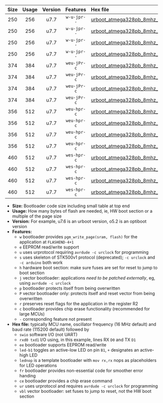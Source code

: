|Size|Usage|Version|Features|Hex file|
|:-:|:-:|:-:|:-:|:--|
|250|256|u7.7|`w-u-jpr--`|[urboot_atmega328pb_8mhz_230400bps_swio_rxb4_txb3_led+b5_ur_vbl.hex](https://raw.githubusercontent.com/stefanrueger/urboot.hex/main/mcus/atmega328pb/fcpu_8mhz/230400_bps/urboot_atmega328pb_8mhz_230400bps_swio_rxb4_txb3_led+b5_ur_vbl.hex)|
|250|256|u7.7|`w-u-jpr--`|[urboot_atmega328pb_8mhz_230400bps_swio_rxb4_txb3_lednop_ur_vbl.hex](https://raw.githubusercontent.com/stefanrueger/urboot.hex/main/mcus/atmega328pb/fcpu_8mhz/230400_bps/urboot_atmega328pb_8mhz_230400bps_swio_rxb4_txb3_lednop_ur_vbl.hex)|
|250|256|u7.7|`w-u-jpr--`|[urboot_atmega328pb_8mhz_230400bps_swio_rxd0_txd1_led+b5_ur_vbl.hex](https://raw.githubusercontent.com/stefanrueger/urboot.hex/main/mcus/atmega328pb/fcpu_8mhz/230400_bps/urboot_atmega328pb_8mhz_230400bps_swio_rxd0_txd1_led+b5_ur_vbl.hex)|
|250|256|u7.7|`w-u-jpr--`|[urboot_atmega328pb_8mhz_230400bps_swio_rxd0_txd1_lednop_ur_vbl.hex](https://raw.githubusercontent.com/stefanrueger/urboot.hex/main/mcus/atmega328pb/fcpu_8mhz/230400_bps/urboot_atmega328pb_8mhz_230400bps_swio_rxd0_txd1_lednop_ur_vbl.hex)|
|374|384|u7.7|`weu-jPr-c`|[urboot_atmega328pb_8mhz_230400bps_swio_rxb4_txb3_ee_led+b5_fr_ce_ur_vbl.hex](https://raw.githubusercontent.com/stefanrueger/urboot.hex/main/mcus/atmega328pb/fcpu_8mhz/230400_bps/urboot_atmega328pb_8mhz_230400bps_swio_rxb4_txb3_ee_led+b5_fr_ce_ur_vbl.hex)|
|374|384|u7.7|`weu-jPr-c`|[urboot_atmega328pb_8mhz_230400bps_swio_rxb4_txb3_ee_lednop_fr_ce_ur_vbl.hex](https://raw.githubusercontent.com/stefanrueger/urboot.hex/main/mcus/atmega328pb/fcpu_8mhz/230400_bps/urboot_atmega328pb_8mhz_230400bps_swio_rxb4_txb3_ee_lednop_fr_ce_ur_vbl.hex)|
|374|384|u7.7|`weu-jPr-c`|[urboot_atmega328pb_8mhz_230400bps_swio_rxd0_txd1_ee_led+b5_fr_ce_ur_vbl.hex](https://raw.githubusercontent.com/stefanrueger/urboot.hex/main/mcus/atmega328pb/fcpu_8mhz/230400_bps/urboot_atmega328pb_8mhz_230400bps_swio_rxd0_txd1_ee_led+b5_fr_ce_ur_vbl.hex)|
|374|384|u7.7|`weu-jPr-c`|[urboot_atmega328pb_8mhz_230400bps_swio_rxd0_txd1_ee_lednop_fr_ce_ur_vbl.hex](https://raw.githubusercontent.com/stefanrueger/urboot.hex/main/mcus/atmega328pb/fcpu_8mhz/230400_bps/urboot_atmega328pb_8mhz_230400bps_swio_rxd0_txd1_ee_lednop_fr_ce_ur_vbl.hex)|
|356|512|u7.7|`weu-hpr-c`|[urboot_atmega328pb_8mhz_230400bps_swio_rxb4_txb3_ee_led+b5_fr_ce_ur.hex](https://raw.githubusercontent.com/stefanrueger/urboot.hex/main/mcus/atmega328pb/fcpu_8mhz/230400_bps/urboot_atmega328pb_8mhz_230400bps_swio_rxb4_txb3_ee_led+b5_fr_ce_ur.hex)|
|356|512|u7.7|`weu-hpr-c`|[urboot_atmega328pb_8mhz_230400bps_swio_rxb4_txb3_ee_lednop_fr_ce_ur.hex](https://raw.githubusercontent.com/stefanrueger/urboot.hex/main/mcus/atmega328pb/fcpu_8mhz/230400_bps/urboot_atmega328pb_8mhz_230400bps_swio_rxb4_txb3_ee_lednop_fr_ce_ur.hex)|
|356|512|u7.7|`weu-hpr-c`|[urboot_atmega328pb_8mhz_230400bps_swio_rxd0_txd1_ee_led+b5_fr_ce_ur.hex](https://raw.githubusercontent.com/stefanrueger/urboot.hex/main/mcus/atmega328pb/fcpu_8mhz/230400_bps/urboot_atmega328pb_8mhz_230400bps_swio_rxd0_txd1_ee_led+b5_fr_ce_ur.hex)|
|356|512|u7.7|`weu-hpr-c`|[urboot_atmega328pb_8mhz_230400bps_swio_rxd0_txd1_ee_lednop_fr_ce_ur.hex](https://raw.githubusercontent.com/stefanrueger/urboot.hex/main/mcus/atmega328pb/fcpu_8mhz/230400_bps/urboot_atmega328pb_8mhz_230400bps_swio_rxd0_txd1_ee_lednop_fr_ce_ur.hex)|
|460|512|u7.7|`wes-hpr-c`|[urboot_atmega328pb_8mhz_230400bps_swio_rxb4_txb3_ee_led+b5_fr_ce.hex](https://raw.githubusercontent.com/stefanrueger/urboot.hex/main/mcus/atmega328pb/fcpu_8mhz/230400_bps/urboot_atmega328pb_8mhz_230400bps_swio_rxb4_txb3_ee_led+b5_fr_ce.hex)|
|460|512|u7.7|`wes-hpr-c`|[urboot_atmega328pb_8mhz_230400bps_swio_rxb4_txb3_ee_lednop_fr_ce.hex](https://raw.githubusercontent.com/stefanrueger/urboot.hex/main/mcus/atmega328pb/fcpu_8mhz/230400_bps/urboot_atmega328pb_8mhz_230400bps_swio_rxb4_txb3_ee_lednop_fr_ce.hex)|
|460|512|u7.7|`wes-hpr-c`|[urboot_atmega328pb_8mhz_230400bps_swio_rxd0_txd1_ee_led+b5_fr_ce.hex](https://raw.githubusercontent.com/stefanrueger/urboot.hex/main/mcus/atmega328pb/fcpu_8mhz/230400_bps/urboot_atmega328pb_8mhz_230400bps_swio_rxd0_txd1_ee_led+b5_fr_ce.hex)|
|460|512|u7.7|`wes-hpr-c`|[urboot_atmega328pb_8mhz_230400bps_swio_rxd0_txd1_ee_lednop_fr_ce.hex](https://raw.githubusercontent.com/stefanrueger/urboot.hex/main/mcus/atmega328pb/fcpu_8mhz/230400_bps/urboot_atmega328pb_8mhz_230400bps_swio_rxd0_txd1_ee_lednop_fr_ce.hex)|

- **Size:** Bootloader code size including small table at top end
- **Usage:** How many bytes of flash are needed, ie, HW boot section or a multiple of the page size
- **Version:** For example, u7.6 is an urboot version, o5.2 is an optiboot version
- **Features:**
  + `w` bootloader provides `pgm_write_page(sram, flash)` for the application at `FLASHEND-4+1`
  + `e` EEPROM read/write support
  + `u` uses urprotocol requiring `avrdude -c urclock` for programming
  + `s` uses skeleton of STK500v1 protocol (deprecated); `-c urclock` and `-c arduino` both work
  + `h` hardware boot section: make sure fuses are set for reset to jump to boot section
  + `j` vector bootloader: applications *need to be patched externally*, eg, using `avrdude -c urclock`
  + `p` bootloader protects itself from being overwritten
  + `P` vector bootloader only: protects itself and reset vector from being overwritten
  + `r` preserves reset flags for the application in the register R2
  + `c` bootloader provides chip erase functionality (recommended for large MCUs)
  + `-` corresponding feature not present
- **Hex file:** typically MCU name, oscillator frequency (16 MHz default) and baud rate (115200 default) followed by
  + `swio` software I/O (not UART)
  + `rxd0 txd1` I/O using, in this example, lines RX `D0` and TX `D1`
  + `ee` bootloader supports EEPROM read/write
  + `led-b1` toggles an active-low LED on pin `B1`, `+` designates an active-high LED
  + `lednop` is a template bootloader with `mov rx,rx` nops as placeholders for LED operations
  + `fr` bootloader provides non-essential code for smoother error handing
  + `ce` bootloader provides a chip erase command
  + `ur` uses urprotocol and requires `avrdude -c urclock` for programming
  + `vbl` vector bootloader: set fuses to jump to reset, not the HW boot section
